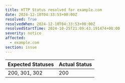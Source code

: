 ```yaml
---
title: HTTP Status resolved for example.com
date: 2024-12-10T04:33:53+00:00Z
resolved: True
resolvedWhen: 2024-12-10T04:33:53+00:00Z
resolvedStartTime: 2024-10-25T21:09:43.191474+00:00
severity: notice
affected:
  - example.com
section: issue
---
```


| Expected Statuses | Actual Status  |
|-------------------|----------------|
| 200, 301, 302 | 200 |
